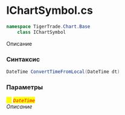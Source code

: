 
# IChartSymbol.cs
```csharp
namespace TigerTrade.Chart.Base  
    class IChartSymbol
```

Описание

### Синтаксис
```csharp
DateTime ConvertTimeFromLocal(DateTime dt)
```

### Параметры  
<mark style="color:yellow;">`dt`</mark> <mark style="color:red;">*`DateTime`*</mark>  
 *Описание*  
  

                    
                    
